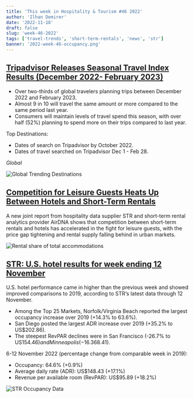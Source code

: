 ```yaml
---
title: 'This week in Hospitality & Tourism #46 2022'
author: 'Ilhan Demirer'
date: '2022-11-18'
draft: false
slug: 'week-46-2022'
tags: ['travel-trends', 'short-term-rentals', 'news', 'str']
banner: '2022-week-46-occupancy.png'
---
```


## [Tripadvisor Releases Seasonal Travel Index Results (December 2022- February 2023)](https://www.hospitalitynet.org/news/4113501.html)

- Over two-thirds of global travelers planning trips between December 2022 and February 2023.
- Almost 9 in 10 will travel the same amount or more compared to the same period last year.
- Consumers will maintain levels of travel spend this season, with over half (52%) planning to spend more on their trips compared to last year.

Top Destinations:

- Dates of search on Tripadvisor by October 2022.
- Dates of travel searched on Tripadvisor Dec 1 - Feb 28.

_Global_

![Global Trending Destinations](/images/blogimages/2022-week-46-global-destionations.jpg)

## [Competition for Leisure Guests Heats Up Between Hotels and Short-Term Rentals](https://www.hospitalitynet.org/news/4113489.html)

A new joint report from hospitality data supplier STR and short-term rental analytics provider AirDNA shows that competition between short-term rentals and hotels has accelerated in the fight for leisure guests, with the price gap tightening and rental supply falling behind in urban markets.

![Rental share of total accommodations](/images/blogimages/2022-week-46-rental-share.webp)

## [STR: U.S. hotel results for week ending 12 November](https://str.com/press-release/str-us-hotel-results-week-ending-12-november)

U.S. hotel performance came in higher than the previous week and showed improved comparisons to 2019, according to STR‘s latest data through 12 November.

- Among the Top 25 Markets, Norfolk/Virginia Beach reported the largest occupancy increase over 2019 (+14.3% to 63.6%).
- San Diego posted the largest ADR increase over 2019 (+35.2% to US$202.86).
- The steepest RevPAR declines were in San Francisco (-26.7% to US$154.46) and Minneapolis (-16.3% to US$68.41).

6-12 November 2022 (percentage change from comparable week in 2019):

- Occupancy: 64.6% (+0.9%)
- Average daily rate (ADR): US$148.43 (+17.1%)
- Revenue per available room (RevPAR): US$95.89 (+18.2%)

![STR Occupancy Data](/images/blogimages/2022-week-46-occupancy.png)
